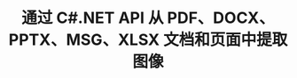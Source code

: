 ---
############################# Static ############################
layout: "auto-gen-gist"
draft: false
path: "zh/parser/net/extract/image/xhtml/"
otherformats: DOC DOT DOCX DOCM DOTX DOTM TXT ODT OTT RTF PDF XHTML MD XML EPUB FB2 CHM XLS XLT XLSX XLSM XLSB XLTX XLTM ODS CSV OTS XLA XLAM PPT PPTX  PPS POT PPSX PPTM POTX PPSM ODP OTP PST OST EML EMLX MSG ONE 

############################# Head ############################
head_title: "通过 .NET 从 Excel、Word、PDF 和其他文档或页面中提取图像"
head_description: "GroupDocs.Parser .NET API 使软件程序员能够从他们的 .NET 应用程序中的不同文档（例如 MS Excel、Word、PowerPoint、PDF 等）中提取图像。"

############################# Header ############################
title: "通过 C#.NET API 从 PDF、DOCX、PPTX、MSG、XLSX 文档和页面中提取图像"
description: "GroupDocs.Parser .NET API 允许程序员从 PDF、DOC、DOCX、PPT、PPTX、EML、MSG、XLS、XLSX、CSV、ODT、RTF 和 EPUB 文档或文档页面中提取图像。"

######################### Download Button #######################
button:
    enable: true

############################# About ############################
about:
    enable: true
    title: "如何通过 .NET 从文档或页面区域中提取图像？"
    content: |
       图像可用于以无法用文字表达的方式传递信息。 图像帮助我们抓住用户的注意力并轻松解释棘手的概念。 有时在阅读文档、期刊或从演示文稿中受益时，我们经常会发现一些迷人的图像并想下载它。 GroupDocs.Parser for .NET 是一个功能强大的 API，可帮助用户开发有用的应用程序，用于从不同类型的文档中提取图像并将其保存为 PNG、JPEG、WebP、GIF、BMP 和其他格式。 API 支持从一些最常用的文件格式中提取文本和图像，例如 PDF、电子邮件、电子书、Microsoft Office 格式：Word（DOC、DOCX）、PowerPoint（PPT、PPTX）、Excel（XLS） , XLSX), LibreOffice 格式等等。 该 API 还完全支持文档解析、提取纯文本和结构化文本、按关键字搜索文本、提取元数据或图像、容器以及附件等等。

############################# content ############################
steps:
    enable: true
    block:
    - title_left: "通过 C# 从 XHTML 文档中提取图像"
      content_left: |
       GroupDocs.Parser .NET API 使软件开发人员能够从 XHTML 文档中提取图像。 以下 C# .NET 代码示例演示了如何在 XHTML 文档中提取图像。 

      title_right: "如何通过 .NET 提取图像"
      content_right: |
        * 创建 [Parser](https://apireference.groupdocs.com/parser/net/groupdocs.parser/parser) 的实例
        * 检查是否支持图像提取 
        * 遍历文档中的图像
        * 调用 [getImages](https://apireference.groupdocs.com/parser/net/groupdocs.parser/parser/methods/getimages) 方法从整个文档中提取所有图像。
        * 打印所有图像

      gisthash: "6bc9e8fea228c9e1b99425b338bb0f00"
      gistfile: "images_extraction_form_documents.cs"

    - title_left: "通过 C# 从 XHTML 文档页面中提取图像"
      content_left: |
       GroupDocs.Parser .NET 允许软件开发人员从 XHTML 文档的页面中提取图像。 下面的 C# .NET 代码显示了如何在 XHTML 文档中实现图像提取。 

      title_right: "通过 .NET 提取文件图像"
      content_right: |
        * 创建 [Parser](https://apireference.groupdocs.com/parser/net/groupdocs.parser/parser) 的实例
        * 检查是否支持图像提取
        * 通过调用[GetDocumentInfo](https://apireference.groupdocs.com/parser/net/groupdocs.parser/parser/methods/getdocumentinfo) 获取文档信息
        * 检查文档是否存在页面
        * 遍历文档中的图像
        * 调用 [getImages(Int32)](https://apireference.groupdocs.com/parser/net/groupdocs.parser.parser/getimages/methods/2) 方法从整个文档中提取所有图像。
        * 迭代图像并打印图像
     
      gisthash: "2000d476c202a688677f57a2fbd7ceab"
      gistfile: "images_extraction_form_documents_page.cs"
      
    - title_left: "如何从 XHTML 文档页面区域提取图像"
      content_left: |
       GroupDocs.Parser .NET API 完全支持使用几行 .NET 代码从 XHTML 文档中提取图像。 以下 .NET 代码示例展示了如何从 XHTML 文档页面区域执行图像提取。

      title_right: "通过 .NET 从文件页面区域中提取图像"
      content_right: |
        * 创建 [Parser](https://apireference.groupdocs.com/parser/net/groupdocs.parser/parser) 的实例  
        * 自定义可用于图像提取的选项创建
        * 检查是否支持图像提取
        * 通过使用自定义选项调用 [getImages(options)](https://apireference.groupdocs.com/parser/net/groupdocs.parser.parser/getimages/methods/3) 方法从页面的左上角提取图像 .
        * 迭代图像并打印图像
     
      gisthash: "ea6c6b8fa613384f1e7f637dabcb7bca"
      gistfile: "extract_images_form_documents_page_area.cs"

    - title_left: "如何通过 C# .NET 提取图像并将其保存到文件"
      content_left: |
       GroupDocs.Parser .NET API 允许软件开发人员从文档中提取图像并将其保存到一个文件中，只需几行 .NET 代码。 以下示例演示如何从 XHTML 文档中提取图像并将图像内容保存到文件中。 

      title_right: "通过 .NET 将图像保存到文件"
      content_right: |
        * 创建 [Parser](https://apireference.groupdocs.com/parser/net/groupdocs.parser/parser) 的实例
        * 从文档中提取图像
        * 检查是否支持图像提取
        * 通过使用自定义选项调用 [getImages(options)](https://apireference.groupdocs.com/parser/net/groupdocs.parser.parser/getimages/methods/3) 方法从页面的左上角提取图像 .
        * 用于以 PNG 格式保存图像的选项创建
        * 迭代图像并将图像保存到PNG文件
     
      gisthash: "bc242d5ff4050564fa275858ffa7d34f"
      gistfile: "images_saving_to_files.cs"

    - title_left: "系统要求"
      content_left: |
        所有主要平台和操作系统都支持 GroupDocs.Parser for .NET。 如需完整的系统要求指南，请访问 [系统要求](hhttps://docs.groupdocs.com/parser/net/system-requirements/) 在执行以下代码之前，请确保您已安装以下先决条件 系统：
         * 操作系统：Microsoft Windows、Linux、MacOS
         * 开发环境：Visual Studio、Xamarin、MonoDevelop 等
         * 框架：.NET Framework、.NET Standard、.NET Core、Mono
         * 从 [NuGet](https://www.nuget.org/packages/GroupDocs.parser/) 获取最新版本的 GroupDocs.Assembly .NET API
        
      title_right: "为什么使用 GroupDocs.Parser"
      content_right: |
        * 从任何受支持的文档中提取纯文本支持
        * 通过用户定义的模板解析文档。
        * 完全支持结构化文本提取
        * 通过关键字和正则表达式进行文本搜索
        * 提取格式化文本、元数据、图像、容器和附件。
        * 提取一些支持的文档格式的目录。
        * 从 PDF 文档中解析表单数据。
        * 从文档中提取超链接

demos:
    enable: true


more_formats:
    enable: true


back_to_top:
    enable: true
---